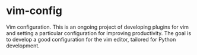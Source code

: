 vim-config
==========

Vim configuration.
This is an ongoing project of developing plugins for vim and setting
a particular configuration for improving productivity.
The goal is to develop a good configuration for the vim editor, tailored
for Python development.
